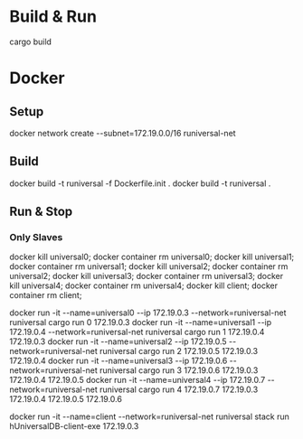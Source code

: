 # Build & Run

cargo build

# Docker

## Setup
docker network create --subnet=172.19.0.0/16 runiversal-net

## Build
docker build -t runiversal -f Dockerfile.init .
docker build -t runiversal .

## Run & Stop
### Only Slaves
docker kill universal0; docker container rm universal0;
docker kill universal1; docker container rm universal1;
docker kill universal2; docker container rm universal2;
docker kill universal3; docker container rm universal3;
docker kill universal4; docker container rm universal4;
docker kill client; docker container rm client;

docker run -it --name=universal0 --ip 172.19.0.3 --network=runiversal-net runiversal cargo run 0 172.19.0.3
docker run -it --name=universal1 --ip 172.19.0.4 --network=runiversal-net runiversal cargo run 1 172.19.0.4 172.19.0.3
docker run -it --name=universal2 --ip 172.19.0.5 --network=runiversal-net runiversal cargo run 2 172.19.0.5 172.19.0.3 172.19.0.4
docker run -it --name=universal3 --ip 172.19.0.6 --network=runiversal-net runiversal cargo run 3 172.19.0.6 172.19.0.3 172.19.0.4 172.19.0.5
docker run -it --name=universal4 --ip 172.19.0.7 --network=runiversal-net runiversal cargo run 4 172.19.0.7 172.19.0.3 172.19.0.4 172.19.0.5 172.19.0.6

docker run -it --name=client --network=runiversal-net runiversal stack run hUniversalDB-client-exe 172.19.0.3
